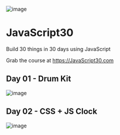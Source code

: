 ![image](https://user-images.githubusercontent.com/49193132/131890345-9e6b406b-6dfb-481a-ab0e-8ef4650becd6.png)
# JavaScript30
Build 30 things in 30 days using JavaScript

Grab the course at https://JavaScript30.com

## Day 01 - Drum Kit
![image](https://user-images.githubusercontent.com/49193132/132008828-7c2f687a-e03e-428a-a2e6-04bd9ea5fb74.png)


## Day 02 - CSS + JS Clock
![image](https://user-images.githubusercontent.com/49193132/132088890-34e7dbbe-f0a1-4c22-8148-dfb98400347d.png)
